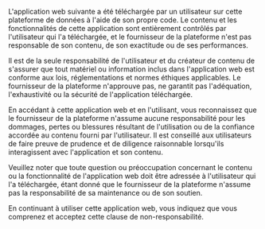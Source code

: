 L'application web suivante a été téléchargée par un utilisateur sur cette plateforme de données à l'aide de son propre code. Le contenu et les fonctionnalités de cette application sont entièrement contrôlés par l'utilisateur qui l'a téléchargée, et le fournisseur de la plateforme n'est pas responsable de son contenu, de son exactitude ou de ses performances.

Il est de la seule responsabilité de l'utilisateur et du créateur de contenu de s'assurer que tout matériel ou information inclus dans l'application web est conforme aux lois, réglementations et normes éthiques applicables. Le fournisseur de la plateforme n'approuve pas, ne garantit pas l'adéquation, l'exhaustivité ou la sécurité de l'application téléchargée.

En accédant à cette application web et en l'utilisant, vous reconnaissez que le fournisseur de la plateforme n'assume aucune responsabilité pour les dommages, pertes ou blessures résultant de l'utilisation ou de la confiance accordée au contenu fourni par l'utilisateur. Il est conseillé aux utilisateurs de faire preuve de prudence et de diligence raisonnable lorsqu'ils interagissent avec l'application et son contenu.

Veuillez noter que toute question ou préoccupation concernant le contenu ou la fonctionnalité de l'application web doit être adressée à l'utilisateur qui l'a téléchargée, étant donné que le fournisseur de la plateforme n'assume pas la responsabilité de sa maintenance ou de son soutien.

En continuant à utiliser cette application web, vous indiquez que vous comprenez et acceptez cette clause de non-responsabilité.
